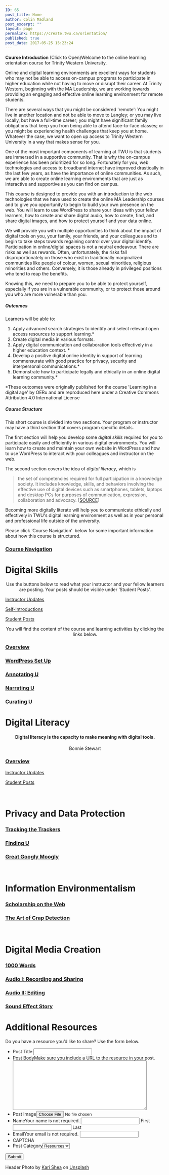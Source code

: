 ```yaml
---
ID: 65
post_title: Home
author: Colin Madland
post_excerpt: ""
layout: page
permalink: https://create.twu.ca/orientation/
published: true
post_date: 2017-05-25 15:23:24
---
```

<!--themify_builder_static--><strong>Course Introduction</strong> (Click to Open)Welcome to the online learning orientation course for Trinity Western University.</p>

Online and digital learning environments are excellent ways for students who may not be able to access on-campus programs to participate in higher education while not having to move or disrupt their career. At Trinity Western, beginning with the MA Leadership, we are working towards providing an engaging and effective online learning environment for remote students.

There are several ways that you might be considered 'remote': You might live in another location and not be able to move to Langley; or you may live locally, but have a full-time career; you might have significant family obligations that keep you from being able to attend face-to-face classes; or you might be experiencing health challenges that keep you at home. Whatever the case, we want to open up access to Trinity Western University in a way that makes sense for you.

One of the most important components of learning at TWU is that students are immersed in a supportive community. That is why the on-campus experience has been prioritized for so long. Fortunately for you, web technologies and access to broadband internet have improved drastically in the last few years, as have the importance of online communities. As such, we are able to create online learning environments that are just as interactive and supportive as you can find on campus.

This course is designed to provide you with an introduction to the web technologies that we have used to create the online MA Leadership courses and to give you opportunity to begin to build your own presence on the web. You will learn to use WordPress to share your ideas with your fellow learners, how to create and share digital audio, how to create, find, and share digital images, and how to protect yourself and your data online.

We will provide you with multiple opportunities to think about the impact of digital tools on you, your family, your friends, and your colleagues and to begin to take steps towards regaining control over your digital identify. Participation in online/digital spaces is not a neutral endeavour. There are risks as well as rewards. Often, unfortunately, the risks fall disproportionately on those who exist in traditionally marginalized communities like people of colour, women, sexual minorities, religious minorities and others. Conversely, it is those already in privileged positions who tend to reap the benefits.

Knowing this, we need to prepare you to be able to protect yourself, especially if you are in a vulnerable community, or to protect those around you who are more vulnerable than you.

<h5>Outcomes</h5>

Learners will be able to:

<ol> <li>Apply advanced search strategies to identify and select relevant open access resources to support learning.*</li> <li>Create digital media in various formats.</li> <li>Apply digital communication and collaboration tools effectively in a higher education context. *</li> <li>Develop a positive digital online identity in support of learning commensurate with good practice for privacy, security and interpersonal communications.*</li> <li>Demonstrate how to participate legally and ethically in an online digital learning community.*</li> </ol>

*These outcomes were originally published for the course 'Learning in a digital age' by OERu and are reproduced here under a Creative Commons Attribution 4.0 International License

<h5>Course Structure</h5>

This short course is divided into two sections. Your program or instructor may have a third section that covers program specific details.

The first section will help you develop some <em>digital skills</em> required for you to participate easily and efficiently in various digital environments. You will learn how to create and maintain your own website in WordPress and how to use WordPress to interact with your colleagues and instructor on the web.

The second section covers the idea of <em>digital literacy</em>, which is

<blockquote> the set of competencies required for full participation in a knowledge society. It includes knowledge, skills, and behaviors involving the effective use of digital devices such as smartphones, tablets, laptops and desktop PCs for purposes of communication, expression, collaboration and advocacy. [<a href="https://en.wikipedia.org/wiki/Digital_literacy">SOURCE</a>]</p> </blockquote>

<p>Becoming more digitally literate will help you to communicate ethically and effectively in TWU's digital learning environment as well as in your personal and professional life outside of the university.

Please click &#8216;Course Navigation&#8217;  below for some important information about how this course is structured.

<a href="https://create.twu.ca/orientation/course-navigation/" >

</a>

<h3> <a href="https://create.twu.ca/orientation/course-navigation/" > Course Navigation </a> </h3>

<h1>Digital Skills<br/></h1>

<p style="text-align: center;">Use the buttons below to read what your instructor and your fellow learners are posting. Your posts should be visible under &#8216;Student Posts&#8217;.</p>

<a href="https://create.twu.ca/orientation/category/u1-updates" > Instructor Updates </a>

<a href="https://create.twu.ca/orientation/category/hi" > Self-Introductions </a>

<a href="https://create.twu.ca/orientation/category/digital-skills" > Student Posts </a>

<p style="text-align: center;">You will find the content of the course and learning activities by clicking the links below.</p>

<a href="https://create.twu.ca/orientation/digital-skills" >

</a>

<h3> <a href="https://create.twu.ca/orientation/digital-skills" > Overview </a> </h3>

<a href="https://create.twu.ca/orientation/digital-skills/wordpress-set-up/" >

</a>

<h3> <a href="https://create.twu.ca/orientation/digital-skills/wordpress-set-up/" > WordPress Set Up </a> </h3>

<a href="https://create.twu.ca/orientation/digital-skills/annotating-u" >

</a>

<h3> <a href="https://create.twu.ca/orientation/digital-skills/annotating-u" > Annotating U </a> </h3>

<a href="https://create.twu.ca/orientation/digital-skills/narrating-u" >

</a>

<h3> <a href="https://create.twu.ca/orientation/digital-skills/narrating-u" > Narrating U </a> </h3>

<a href="https://create.twu.ca/orientation/digital-skills/curating-u" >

</a>

<h3> <a href="https://create.twu.ca/orientation/digital-skills/curating-u" > Curating U </a> </h3>

<h1>Digital Literacy<br/></h1>

<h4 style="text-align: center;">Digital literacy is the capacity to make meaning with digital tools.</h4>

<p style="text-align: center;">Bonnie Stewart</p>

<a href="https://create.twu.ca/orientation/digital-literacy" >

</a>

<h3> <a href="https://create.twu.ca/orientation/digital-literacy" > Overview </a> </h3>

<a href="https://create.twu.ca/orientation/category/u2-updates" > Instructor Updates </a>

<a href="https://create.twu.ca/orientation/category/digital-literacy" > Student Posts </a>

<h1><br/>Privacy and Data Protection</h1>

<a href="https://create.twu.ca/orientation/digital-literacy/tracking-the-trackers" >

</a>

<h3> <a href="https://create.twu.ca/orientation/digital-literacy/tracking-the-trackers" > Tracking the Trackers </a> </h3>

<a href="https://create.twu.ca/orientation/digital-literacy/finding-u" >

</a>

<h3> <a href="https://create.twu.ca/orientation/digital-literacy/finding-u" > Finding U </a> </h3>

<a href="https://create.twu.ca/orientation/digital-literacy/great-googly-moogly" >

</a>

<h3> <a href="https://create.twu.ca/orientation/digital-literacy/great-googly-moogly" > Great Googly Moogly </a> </h3>

<h1><br/>Information Environmentalism</h1>

<a href="https://create.twu.ca/orientation/digital-literacy/scholarship-on-the-web" >

</a>

<h3> <a href="https://create.twu.ca/orientation/digital-literacy/scholarship-on-the-web" > Scholarship on the Web </a> </h3>

<a href="https://create.twu.ca/orientation/digital-literacy/the-art-of-crap-detection" >

</a>

<h3> <a href="https://create.twu.ca/orientation/digital-literacy/the-art-of-crap-detection" > The Art of Crap Detection </a> </h3>

<h1><br/>Digital Media Creation</h1>

<a href="https://create.twu.ca/orientation/digital-literacy/1000-words" >

</a>

<h3> <a href="https://create.twu.ca/orientation/digital-literacy/1000-words" > 1000 Words </a> </h3>

<a href="https://create.twu.ca/orientation/digital-literacy/recording-and-sharing-audio" >

</a>

<h3> <a href="https://create.twu.ca/orientation/digital-literacy/recording-and-sharing-audio" > Audio I: Recording and Sharing </a> </h3>

<a href="https://create.twu.ca/orientation/digital-literacy/editing-audio" >

</a>

<h3> <a href="https://create.twu.ca/orientation/digital-literacy/editing-audio" > Audio II: Editing </a> </h3>

<a href="https://create.twu.ca/orientation/digital-literacy/sound-effect-story" >

</a>

<h3> <a href="https://create.twu.ca/orientation/digital-literacy/sound-effect-story" > Sound Effect Story </a> </h3>

<h1>Additional Resources<br/></h1>

Do you have a resource you&#8217;d like to share? Use the form below.

<form method='post' enctype='multipart/form-data' id='gform_3' action='/orientation/wp-cron.php?doing_wp_cron=1521329158.1938068866729736328125'> <ul id='gform_fields_3' class='gform_fields top_label form_sublabel_below description_below'><li id='field_3_3' class='gfield field_sublabel_below field_description_below gfield_visibility_visible' ><label class='gfield_label' for='input_3_3' >Post Title</label> <input name='input_3' id='input_3_3' type='text' value='' class='medium' tabindex='1' aria-invalid="false" /> </li><li id='field_3_4' class='gfield field_sublabel_below field_description_above gfield_visibility_visible' ><label class='gfield_label' for='input_3_4' >Post Body</label>Make sure you include a URL to the resource in your post.<textarea name='input_4' id='input_3_4' class='textarea medium' tabindex='2' aria-invalid="false" rows='10' cols='50'></textarea></li><li id='field_3_5' class='gfield field_sublabel_below field_description_below gfield_visibility_visible' ><label class='gfield_label' for='input_3_5' >Post Image</label><input name='input_5' id='input_3_5' type='file' class='medium' tabindex='3' /></li><li id='field_3_1' class='gfield field_sublabel_below field_description_above gfield_visibility_visible' ><label class='gfield_label gfield_label_before_complex' for='input_3_1_3' >Name</label>Your name is not required. <input type='text' name='input_1.3' id='input_3_1_3' value='' aria-label='First name' tabindex='8' aria-invalid="false" /> <label for='input_3_1_3' >First</label> <input type='text' name='input_1.6' id='input_3_1_6' value='' aria-label='Last name' tabindex='10' aria-invalid="false" /> <label for='input_3_1_6' >Last</label> </li><li id='field_3_2' class='gfield field_sublabel_below field_description_above gfield_visibility_visible' ><label class='gfield_label' for='input_3_2' >Email</label>Your email is not required. <input name='input_2' id='input_3_2' type='text' value='' class='medium' tabindex='12' aria-invalid="false"/> </li><li id='field_3_8' class='gfield field_sublabel_below field_description_below gfield_visibility_visible' ><label class='gfield_label' for='input_3_8' >CAPTCHA</label></li><li id='field_3_6' class='gfield field_sublabel_below field_description_below gfield_visibility_hidden' ><label class='gfield_label' for='input_3_6' >Post Category</label><select name='input_6' id='input_3_6' class='medium gfield_select' tabindex='14' aria-invalid="false"><option value='18' >Resources</option></select></li> </ul> <input type='submit' id='gform_submit_button_3' class='gform_button button' value='Submit' tabindex='15' onclick='if(window["gf_submitting_3"]){return false;} window["gf_submitting_3"]=true; ' onkeypress='if( event.keyCode == 13 ){ if(window["gf_submitting_3"]){return false;} window["gf_submitting_3"]=true; jQuery("#gform_3").trigger("submit",[true]); }' /> <input type='hidden' class='gform_hidden' name='is_submit_3' value='1' /> <input type='hidden' class='gform_hidden' name='gform_submit' value='3' /> <input type='hidden' class='gform_hidden' name='gform_unique_id' value='' /> <input type='hidden' class='gform_hidden' name='state_3' value='WyJbXSIsImM2ZjNkYjlmODMyMWYxZWZiYTAxZGZiYjBlMzZkMzY2Il0=' /> <input type='hidden' class='gform_hidden' name='gform_target_page_number_3' id='gform_target_page_number_3' value='0' /> <input type='hidden' class='gform_hidden' name='gform_source_page_number_3' id='gform_source_page_number_3' value='1' /> <input type='hidden' name='gform_field_values' value='' /> </form>

Header Photo by <a href="https://unsplash.com/photos/1SAnrIxw5OY?utm_source=unsplash&#038;utm_medium=referral&#038;utm_content=creditCopyText">Kari Shea</a> on <a href="https://unsplash.com/?utm_source=unsplash&#038;utm_medium=referral&#038;utm_content=creditCopyText">Unsplash</a><!--/themify_builder_static-->